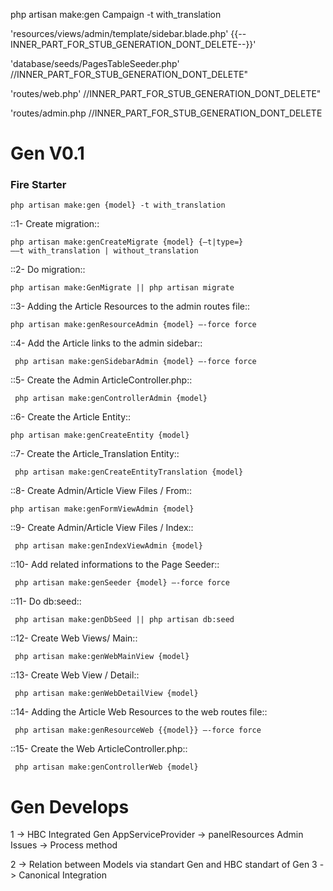 php artisan make:gen Campaign -t with_translation

'resources/views/admin/template/sidebar.blade.php'
{{--INNER_PART_FOR_STUB_GENERATION_DONT_DELETE--}}'

'database/seeds/PagesTableSeeder.php'
//INNER_PART_FOR_STUB_GENERATION_DONT_DELETE"


'routes/web.php'
//INNER_PART_FOR_STUB_GENERATION_DONT_DELETE"
       
'routes/admin.php
//INNER_PART_FOR_STUB_GENERATION_DONT_DELETE



# Gen V0.1

### Fire Starter
```
php artisan make:gen {model} -t with_translation
```


::1- Create migration::
```
php artisan make:genCreateMigrate {model} {—t|type=}
——t with_translation | without_translation
```

::2- Do migration::
```
php artisan make:GenMigrate || php artisan migrate
```


 ::3- Adding the Article Resources to the admin routes file::
```
php artisan make:genResourceAdmin {model} —-force force
```


::4- Add the Article links to the admin sidebar::
```
 php artisan make:genSidebarAdmin {model} —-force force
```

 ::5- Create the Admin ArticleController.php::
```
 php artisan make:genControllerAdmin {model}
```

::6- Create the Article Entity::
```
php artisan make:genCreateEntity {model}
```

 ::7- Create the Article_Translation Entity::
```
 php artisan make:genCreateEntityTranslation {model}
```

::8- Create Admin/Article View Files / From::
```
php artisan make:genFormViewAdmin {model}
```

::9- Create Admin/Article View Files / Index::
```
 php artisan make:genIndexViewAdmin {model}
```

::10- Add related informations to the Page Seeder::
```
 php artisan make:genSeeder {model} —-force force
```

::11- Do db:seed::
```
 php artisan make:genDbSeed || php artisan db:seed
```

::12- Create Web Views/ Main::
```
 php artisan make:genWebMainView {model}
```

::13- Create Web View / Detail::
```
 php artisan make:genWebDetailView {model}
```

::14- Adding the Article Web Resources to the web routes file::
```
 php artisan make:genResourceWeb {{model}} —-force force
```

 ::15- Create the Web ArticleController.php::
```
 php artisan make:genControllerWeb {model}
```



# Gen Develops
1 -> HBC Integrated Gen 
	AppServiceProvider -> panelResources
	Admin Issues -> Process method

2 ->  Relation between Models via standart Gen and HBC standart of Gen 
3 -> Canonical Integration 